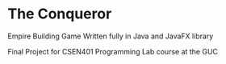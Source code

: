 # The Conqueror

Empire Building Game Written fully in Java and JavaFX library

Final Project for CSEN401 Programming Lab course at the GUC 
